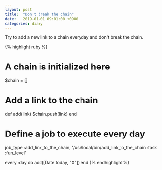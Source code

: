 ```yaml
---
layout: post
title:  "Don't break the chain"
date:   2019-01-01 09:01:00 +0900
categories: diary
---
```


Try to add a new link to a chain everyday and don't break the chain.

{% highlight ruby %}
# A chain is initialized here
$chain = []

# Add a link to the chain
def add(link)
  $chain.push(link)
end

# Define a job to execute every day
job_type :add_link_to_the_chain, '/usr/local/bin/add_link_to_the_chain :task :fun_level'

every :day do
  add([Date.today, "X"])
end
{% endhighlight %}
